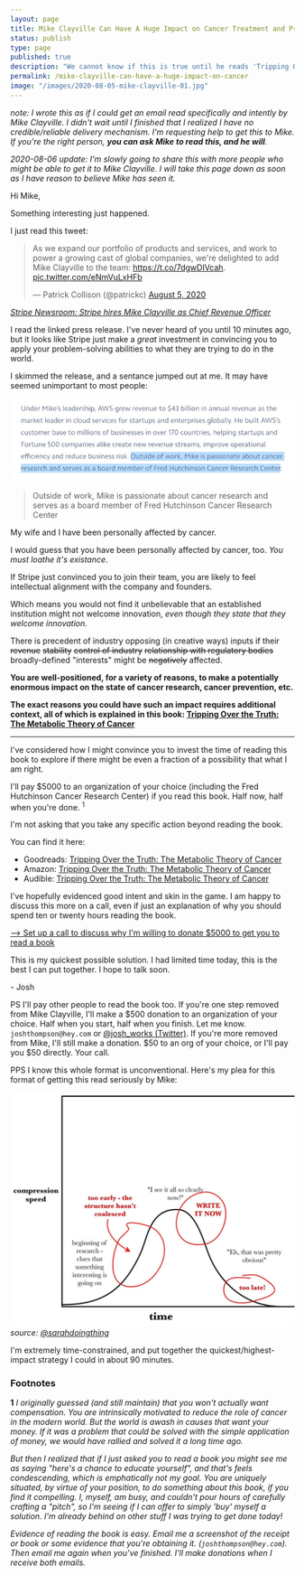 ```yaml
---
layout: page
title: Mike Clayville Can Have A Huge Impact on Cancer Treatment and Prevention
status: publish
type: page
published: true
description: "We cannot know if this is true until he reads 'Tripping Over the Truth: The Metabolic Theory of Cancer'. I humbly request that he do just this."
permalink: /mike-clayville-can-have-a-huge-impact-on-cancer
image: "/images/2020-08-05-mike-clayville-01.jpg"
---
```


_note: I wrote this as if I could get an email read specifically and intently by Mike Clayville. I didn't wait until I finished that I realized I have no credible/reliable delivery mechanism. I'm requesting help to get this to Mike. If you're the right person, **you can ask Mike to read this, and he will**._

_2020-08-06 update: I'm slowly going to share this with more people who might be able to get it to Mike Clayville. I will take this page down as soon as I have reason to believe Mike has seen it._

Hi Mike,

Something interesting just happened.

I just read this tweet:

<blockquote class="twitter-tweet"><p lang="en" dir="ltr">As we expand our portfolio of products and services, and work to power a growing cast of global companies, we&#39;re delighted to add Mike Clayville to the team: <a href="https://t.co/7dgwDIVcah">https://t.co/7dgwDIVcah</a>. <a href="https://t.co/eNmVuLxHFb">pic.twitter.com/eNmVuLxHFb</a></p>&mdash; Patrick Collison (@patrickc) <a href="https://twitter.com/patrickc/status/1291103130420015104?ref_src=twsrc%5Etfw">August 5, 2020</a></blockquote> <script async src="https://platform.twitter.com/widgets.js" charset="utf-8"></script> 

_[Stripe Newsroom: Stripe hires Mike Clayville as Chief Revenue Officer](https://stripe.com/newsroom/news/mike-clayville)_

I read the linked press release. I've never heard of you until 10 minutes ago, but it looks like Stripe just make a _great_ investment in convincing you to apply your problem-solving abilities to what they are trying to do in the world. 

I skimmed the release, and a sentance jumped out at me. It may have seemed unimportant to most people:

![Outside of work, Mike is passionate about cancer research and serves as a board member of Fred Hutchinson Cancer Research Center](/images/2020-08-05-mike-clayville-01.jpg)

> Outside of work, Mike is passionate about cancer research and serves as a board member of Fred Hutchinson Cancer Research Center

My wife and I have been personally affected by cancer.

I would guess that you have been personally affected by cancer, too. _You must loathe it's existance_. 

If Stripe just convinced you to join their team, you are likely to feel intellectual alignment with the company and founders. 

Which means you would not find it unbelievable that an established institution might not welcome innovation, _even though they state that they welcome innovation_.

There is precedent  of industry opposing (in creative ways) inputs if their <strike>revenue</strike> <strike>stability</strike> <strike>control of industry</strike> <strike>relationship with regulatory bodies</strike> broadly-defined "interests" might be <strike>negatively</strike> affected. 

**You are well-positioned, for a variety of reasons, to make a potentially enormous impact on the state of cancer research, cancer prevention, etc.**

**The exact reasons you could have such an impact requires additional context, all of which is explained in this book: [Tripping Over the Truth: The Metabolic Theory of Cancer](https://www.goodreads.com/book/show/23496164-tripping-over-the-truth)**

----------------------------------

I've considered how I might convince you to invest the time of reading this book to explore if there might be even a fraction of a possibility that what I am right.

I'll pay $5000 to an organization of your choice (including the Fred Hutchinson Cancer Research Center) if you read this book. Half now, half when you're done. <sup>1</sup>

I'm not asking that you take any specific action beyond reading the book. 

You can find it here:

- Goodreads: [Tripping Over the Truth: The Metabolic Theory of Cancer](https://www.goodreads.com/book/show/23496164-tripping-over-the-truth)
- Amazon: [Tripping Over the Truth: The Metabolic Theory of Cancer](https://www.amazon.com/Tripping-over-Truth-Overturning-Entrenched/dp/160358935X/ref=sr_1_1?crid=19PKF784X2KKW&dchild=1&keywords=tripping+over+the+truth+by+travis+christofferson&qid=1596721103&sprefix=tripping+over+the+truth%2Caps%2C188&sr=8-1)
- Audible: [Tripping Over the Truth: The Metabolic Theory of Cancer](https://www.audible.com/pd/Tripping-Over-the-Truth-Audiobook/B01C3BJ0KE)

I've hopefully evidenced good intent and skin in the game. I am happy to discuss this more on a call, even if just an explanation of why you should spend ten or twenty hours reading the book.

[--> Set up a call to discuss why I'm willing to donate $5000 to get you to read a book](https://calendly.com/joshthompson/skin-in-the-game)

This is my quickest possible solution. I had limited time today, this is the best I can put together. I hope to talk soon.

\- Josh

PS I'll pay other people to read the book too. If you're one step removed from Mike Clayville, I'll make a $500 donation to an organization of your choice. Half when you start, half when you finish. Let me know. `joshthompson@hey.com` or [@josh_works (Twitter)](https://twitter.com/josh_works). If you're more removed from Mike, I'll still make a donation. $50 to an org of your choice, or I'll pay you $50 directly. Your call.

PPS I know this whole format is unconventional. Here's my plea for this format of getting this read seriously by Mike:


![write it now](/images/2020-07-21-write-it-now.jpg)
_source: [@sarahdoingthing](https://twitter.com/sarahdoingthing/status/889082755203518464?s=20)_

I'm extremely time-constrained, and put together the quickest/highest-impact strategy I could in about 90 minutes.


### Footnotes

**1** _I originally guessed (and still maintain) that you won't actually want compensation. You are intrinsically motivated to reduce the role of cancer in the modern world. But the world is awash in causes that want your money. If it was a problem that could be solved with the simple application of money, we would have rallied and solved it a long time ago._

_But then I realized that if I just asked you to read a book you might see me as saying "here's a chance to educate yourself", and that's feels condescending, which is emphatically not my goal. You are uniquely situated, by virtue of your position, to do something about this book, if you find it compelling. I, myself, am busy, and couldn't pour hours of carefully crafting a "pitch", so I'm seeing if I can offer to simply 'buy' myself a solution. I'm already behind on other stuff I was trying to get done today!_

_Evidence of reading the book is easy. Email me a screenshot of the receipt or book or some evidence that you're obtaining it. (`joshthompson@hey.com`). Then email me again when you've finished. I'll make donations when I receive both emails._